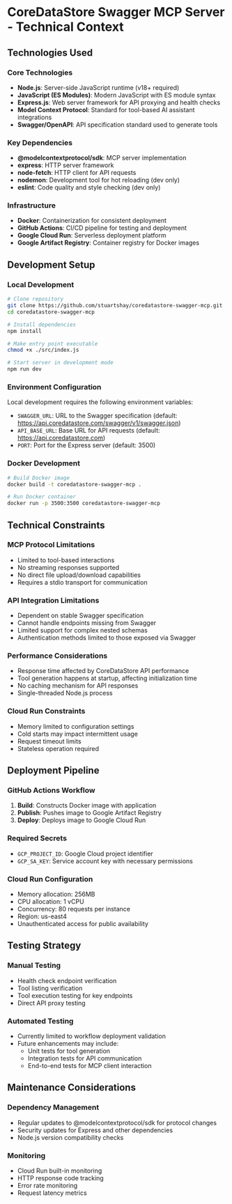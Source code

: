 # CoreDataStore Swagger MCP Server - Technical Context

## Technologies Used

### Core Technologies
- **Node.js**: Server-side JavaScript runtime (v18+ required)
- **JavaScript (ES Modules)**: Modern JavaScript with ES module syntax
- **Express.js**: Web server framework for API proxying and health checks
- **Model Context Protocol**: Standard for tool-based AI assistant integrations
- **Swagger/OpenAPI**: API specification standard used to generate tools

### Key Dependencies
- **@modelcontextprotocol/sdk**: MCP server implementation
- **express**: HTTP server framework
- **node-fetch**: HTTP client for API requests
- **nodemon**: Development tool for hot reloading (dev only)
- **eslint**: Code quality and style checking (dev only)

### Infrastructure
- **Docker**: Containerization for consistent deployment
- **GitHub Actions**: CI/CD pipeline for testing and deployment
- **Google Cloud Run**: Serverless deployment platform
- **Google Artifact Registry**: Container registry for Docker images

## Development Setup

### Local Development
```bash
# Clone repository
git clone https://github.com/stuartshay/coredatastore-swagger-mcp.git
cd coredatastore-swagger-mcp

# Install dependencies
npm install

# Make entry point executable
chmod +x ./src/index.js

# Start server in development mode
npm run dev
```

### Environment Configuration
Local development requires the following environment variables:
- `SWAGGER_URL`: URL to the Swagger specification (default: https://api.coredatastore.com/swagger/v1/swagger.json)
- `API_BASE_URL`: Base URL for API requests (default: https://api.coredatastore.com)
- `PORT`: Port for the Express server (default: 3500)

### Docker Development
```bash
# Build Docker image
docker build -t coredatastore-swagger-mcp .

# Run Docker container
docker run -p 3500:3500 coredatastore-swagger-mcp
```

## Technical Constraints

### MCP Protocol Limitations
- Limited to tool-based interactions
- No streaming responses supported
- No direct file upload/download capabilities
- Requires a stdio transport for communication

### API Integration Limitations
- Dependent on stable Swagger specification
- Cannot handle endpoints missing from Swagger
- Limited support for complex nested schemas
- Authentication methods limited to those exposed via Swagger

### Performance Considerations
- Response time affected by CoreDataStore API performance
- Tool generation happens at startup, affecting initialization time
- No caching mechanism for API responses
- Single-threaded Node.js process

### Cloud Run Constraints
- Memory limited to configuration settings
- Cold starts may impact intermittent usage
- Request timeout limits
- Stateless operation required

## Deployment Pipeline

### GitHub Actions Workflow
1. **Build**: Constructs Docker image with application
2. **Publish**: Pushes image to Google Artifact Registry
3. **Deploy**: Deploys image to Google Cloud Run

### Required Secrets
- `GCP_PROJECT_ID`: Google Cloud project identifier
- `GCP_SA_KEY`: Service account key with necessary permissions

### Cloud Run Configuration
- Memory allocation: 256MB
- CPU allocation: 1 vCPU
- Concurrency: 80 requests per instance
- Region: us-east4
- Unauthenticated access for public availability

## Testing Strategy

### Manual Testing
- Health check endpoint verification
- Tool listing verification
- Tool execution testing for key endpoints
- Direct API proxy testing

### Automated Testing
- Currently limited to workflow deployment validation
- Future enhancements may include:
  - Unit tests for tool generation
  - Integration tests for API communication
  - End-to-end tests for MCP client interaction

## Maintenance Considerations

### Dependency Management
- Regular updates to @modelcontextprotocol/sdk for protocol changes
- Security updates for Express and other dependencies
- Node.js version compatibility checks

### Monitoring
- Cloud Run built-in monitoring
- HTTP response code tracking
- Error rate monitoring
- Request latency metrics
